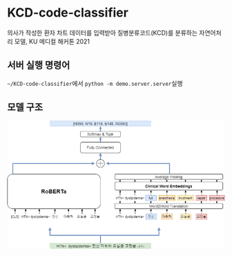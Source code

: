 # KCD-code-classifier
의사가 작성한 환자 차트 데이터를 입력받아 질병분류코드(KCD)를 분류하는 자연어처리 모델, KU 메디컬 해커톤 2021

## 서버 실행 명령어
`~/KCD-code-classifier`에서 `python -m demo.server.server`실행

## 모델 구조
![alt text](https://github.com/MattYoon/KCD-code-classifier/blob/main/model.jpg?raw=true)
